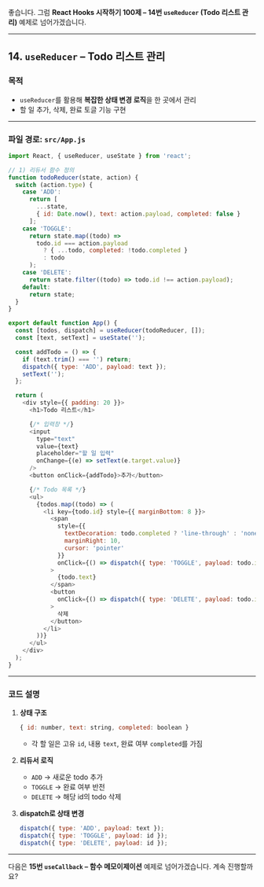좋습니다.
그럼 **React Hooks 시작하기 100제 – 14번 `useReducer` (Todo 리스트 관리)** 예제로 넘어가겠습니다.

---

## 14. `useReducer` – Todo 리스트 관리

### 목적

* `useReducer`를 활용해 **복잡한 상태 변경 로직**을 한 곳에서 관리
* 할 일 추가, 삭제, 완료 토글 기능 구현

---

### 파일 경로: `src/App.js`

```javascript
import React, { useReducer, useState } from 'react';

// 1) 리듀서 함수 정의
function todoReducer(state, action) {
  switch (action.type) {
    case 'ADD':
      return [
        ...state,
        { id: Date.now(), text: action.payload, completed: false }
      ];
    case 'TOGGLE':
      return state.map((todo) =>
        todo.id === action.payload
          ? { ...todo, completed: !todo.completed }
          : todo
      );
    case 'DELETE':
      return state.filter((todo) => todo.id !== action.payload);
    default:
      return state;
  }
}

export default function App() {
  const [todos, dispatch] = useReducer(todoReducer, []);
  const [text, setText] = useState('');

  const addTodo = () => {
    if (text.trim() === '') return;
    dispatch({ type: 'ADD', payload: text });
    setText('');
  };

  return (
    <div style={{ padding: 20 }}>
      <h1>Todo 리스트</h1>

      {/* 입력창 */}
      <input
        type="text"
        value={text}
        placeholder="할 일 입력"
        onChange={(e) => setText(e.target.value)}
      />
      <button onClick={addTodo}>추가</button>

      {/* Todo 목록 */}
      <ul>
        {todos.map((todo) => (
          <li key={todo.id} style={{ marginBottom: 8 }}>
            <span
              style={{
                textDecoration: todo.completed ? 'line-through' : 'none',
                marginRight: 10,
                cursor: 'pointer'
              }}
              onClick={() => dispatch({ type: 'TOGGLE', payload: todo.id })}
            >
              {todo.text}
            </span>
            <button
              onClick={() => dispatch({ type: 'DELETE', payload: todo.id })}
            >
              삭제
            </button>
          </li>
        ))}
      </ul>
    </div>
  );
}
```

---

### 코드 설명

1. **상태 구조**

   ```javascript
   { id: number, text: string, completed: boolean }
   ```

   * 각 할 일은 고유 `id`, 내용 `text`, 완료 여부 `completed`를 가짐

2. **리듀서 로직**

   * `ADD` → 새로운 todo 추가
   * `TOGGLE` → 완료 여부 반전
   * `DELETE` → 해당 id의 todo 삭제

3. **dispatch로 상태 변경**

   ```javascript
   dispatch({ type: 'ADD', payload: text });
   dispatch({ type: 'TOGGLE', payload: id });
   dispatch({ type: 'DELETE', payload: id });
   ```

---

다음은 **15번 `useCallback` – 함수 메모이제이션** 예제로 넘어가겠습니다.
계속 진행할까요?
